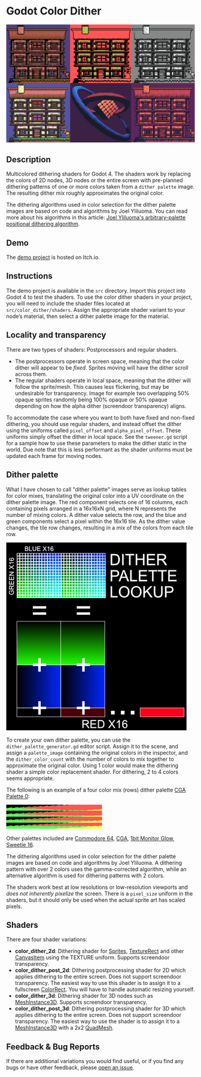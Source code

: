 # Godot Color Dither

![Sample](https://github.com/Donitzo/godot-color-dither/blob/main/images/sample.png)

## Description

Multicolored dithering shaders for Godot 4. The shaders work by replacing the colors of 2D nodes, 3D nodes or the entire screen with pre-planned dithering patterns of one or more colors taken from a `dither palette` image. The resulting dither mix roughly approximates the original color.

The dithering algorithms used in color selection for the dither palette images are based on code and algorithms by Joel Yliluoma. You can read more about his algorithms in this article: [Joel Yliluoma's arbitrary-palette positional dithering algorithm](https://bisqwit.iki.fi/story/howto/dither/jy/).

## Demo

The [demo project](https://donitz.itch.io/godot-color-dither) is hosted on Itch.io.

## Instructions

The demo project is available in the `src` directory. Import this project into Godot 4 to test the shaders. To use the color dither shaders in your project, you will need to include the shader files located at `src/color_dither/shaders`. Assign the appropriate shader variant to your node’s material, then select a dither palette image for the material.

## Locality and transparency

There are two types of shaders: Postprocessors and regular shaders. 

- The postprocessors operate in screen space, meaning that the color dither will appear to be *fixed*. Sprites moving will have the dither scroll across them. 
- The regular shaders operate in local space, meaning that the dither will follow the sprite/mesh. This causes less flickering, but may be undesirable for transparency. Image for example two overlapping 50% opaque sprites randomly being 100% opaque or 50% opaque depending on how the alpha dither (screendoor transparency) aligns.

To accommodate the case where you want to both have fixed and non-fixed dithering, you should use regular shaders, and instead offset the dither using the uniforms called `pixel_offset` and `alpha_pixel_offset`. These uniforms simply offset the dither in local space. See the `tweener.gd` script for a sample how to use these parameters to make the dither static in the world. Due note that this is less performant as the shader uniforms must be updated each frame for moving nodes.

## Dither palette

What I have chosen to call "dither palette" images serve as lookup tables for color mixes, translating the original color into a UV coordinate on the dither palette image. The red component selects one of 16 columns, each containing pixels arranged in a 16x16xN grid, where N represents the number of mixing colors. A dither value selects the row, and the blue and green components select a pixel within the 16x16 tile. As the dither value changes, the tile row changes, resulting in a mix of the colors from each tile row.

![Dither palette](https://github.com/Donitzo/godot-color-dither/blob/main/images/dither_palette.png)

To create your own dither palette, you can use the `dither_palette_generator.gd` editor script. Assign it to the scene, and assign a `palette_image` containing the original colors in the inspector, and the `dither_color_count` with the number of colors to mix together to approximate the original color. Using 1 color would make the dithering shader a simple color replacement shader. For dithering, 2 to 4 colors seems appropriate.

The following is an example of a four color mix (rows) dither palette [CGA Palette 0](https://lospec.com/palette-list/cga-palette-0-high):

![Sample](https://github.com/Donitzo/godot-color-dither/blob/main/src/color_dither/textures/palettes/cga-palette-0-high.png)

Other palettes included are [Commodore 64](https://lospec.com/palette-list/commodore64), [CGA](https://lospec.com/palette-list/color-graphics-adapter), [1bit Monitor Glow](https://lospec.com/palette-list/1bit-monitor-glow), [Sweetie 16](https://lospec.com/palette-list/sweetie-16).

The dithering algorithms used in color selection for the dither palette images are based on code and algorithms by Joel Yliluoma. A dithering pattern with over 2 colors uses the gamma-corrected algorithm, while an alternative algorithm is used for dithering patterns with 2 colors.

The shaders work best at low resolutions or low-resolution viewports and *does not inherently pixelize* the screen. There is a `pixel_size` uniform in the shaders, but it should only be used when the actual sprite art has scaled pixels.

## Shaders

There are four shader variations:

- **color_dither_2d**: Dithering shader for [Sprites](https://docs.godotengine.org/en/3.5/classes/class_sprite.html), [TextureRect](https://docs.godotengine.org/en/stable/classes/class_texturerect.html) and other [CanvasItem](https://docs.godotengine.org/en/stable/classes/class_canvasitem.html) using the TEXTURE uniform. Supports screendoor transparency.
- **color_dither_post_2d**: Dithering postprocessing shader for 2D which applies dithering to the entire screen. Does not support screendoor transparency. The easiest way to use this shader is to assign it to a fullscreen [ColorRect](https://docs.godotengine.org/en/stable/classes/class_colorrect.html). You will have to handle automatic resizing yourself.
- **color_dither_3d**: Dithering shader for 3D nodes such as [MeshInstance3D](https://docs.godotengine.org/en/stable/classes/class_meshinstance3d.html). Supports screendoor transparency.
- **color_dither_post_3d**: Dithering postprocessing shader for 3D which applies dithering to the entire screen. Does not support screendoor transparency. The easiest way to use the shader is to assign it to a [MeshInstance3D](https://docs.godotengine.org/en/stable/classes/class_meshinstance3d.html) with a 2x2 [QuadMesh](https://docs.godotengine.org/en/stable/classes/class_quadmesh.html).

## Feedback & Bug Reports

If there are additional variations you would find useful, or if you find any bugs or have other feedback, please [open an issue](https://github.com/Donitzo/godot-simple-portal-system/issues).
